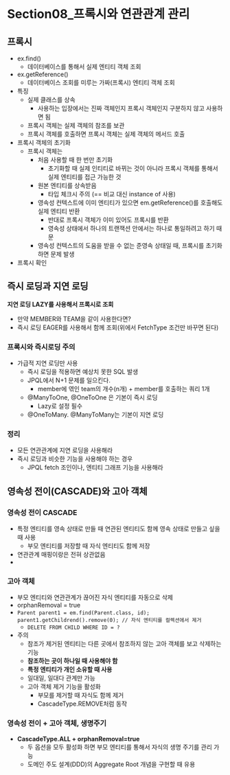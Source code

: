 # Section08\_프록시와 연관관계 관리

## 프록시

- ex.find()
  - 데이터베이스를 통해서 실제 엔티티 객체 조회
- ex.getReference()
  - 데이터베이스 조회를 미루는 가짜(프록시) 엔티티 객체 조회
- 특징
  - 실제 클래스를 상속
    - 사용하는 입장에서는 진짜 객체인지 프록시 객체인지 구분하지 않고 사용하면 됨
  - 프록시 객체는 실제 객체의 참조를 보관
  - 프록시 객체를 호출하면 프록시 객체는 실제 객체의 메서드 호출
- 프록시 객체의 초기화
  - 프록시 객체는
    - 처음 사용할 때 한 번만 초기화
      - 초기화할 때 실제 인티티로 바뀌는 것이 아니라 프록시 객체를 통해서 실제 엔티티를 접근 가능한 것
    - 원본 엔티티를 상속받음
      - 타입 체크시 주의 (== 비교 대신 instance of 사용)
    - 영속성 컨텍스트에 이미 엔티티가 있으면 em.getReference()를 호출해도 실제 엔티티 반환
      - 반대로 프록시 객체가 이미 있어도 프록시를 반환
      - 영속성 상태에서 하나의 트랜잭션 안에서는 하나로 통일하려고 하기 때문
    - 영속성 컨텍스트의 도움을 받을 수 없는 준영속 상태일 때, 프록시를 초기화하면 문제 발생
- 프록시 확인

## 즉시 로딩과 지연 로딩

**지연 로딩 LAZY를 사용해서 프록시로 조회**

- 만약 MEMBER와 TEAM을 같이 사용한다면?
- 즉시 로딩 EAGER를 사용해서 함께 조회(위에서 FetchType 조건만 바꾸면 된다)

### 프록시와 즉시로딩 주의

- 가급적 지연 로딩만 사용
  - 즉시 로딩을 적용하면 예상치 못한 SQL 발생
  - JPQL에서 N+1 문제를 일으킨다.
    - member에 엮인 team의 개수(n개) + member를 호출하는 쿼리 1개
  - @ManyToOne, @OneToOne 은 기본이 즉시 로딩
    - Lazy로 설정 필수
  - @OneToMany. @ManyToMany는 기본이 지연 로딩

### 정리

- 모든 연관관계에 지연 로딩을 사용해라
- 즉시 로딩과 비슷한 기능을 사용해야 하는 경우
  - JPQL fetch 조인이나, 엔티티 그래프 기능을 사용해라

## 영속성 전이(CASCADE)와 고아 객체

### 영속성 전이 CASCADE

- 특정 엔티티를 영속 상태로 만들 때 연관된 엔티티도 함께 영속 상태로 만들고 싶을 때 사용
  - 부모 엔티티를 저장할 때 자식 엔티티도 함께 저장
- 연관관계 매핑이랑은 전혀 상관없음
-

### 고아 객체

- 부모 엔티티와 연관관계가 끊어진 자식 엔티티를 자동으로 삭제
- orphanRemoval = true
- `Parent parent1 = em.find(Parent.class, id);`
  `parent1.getChildrend().remove(0); // 자식 엔티티를 컬렉션에서 제거`
  - `DELETE FROM CHILD WHERE ID = ?`
- 주의
  - 참조가 제거된 엔티티는 다른 곳에서 참조하지 않는 고아 객체를 보고 삭제하는 기능
  - **참조하는 곳이 하나일 때 사용해야 함**
  - **특정 엔티티가 개인 소유할 때 사용**
  - 일대일, 일대다 관계만 가능
  - 고아 객체 제거 기능을 활성화
    - 부모를 제거할 때 자식도 함께 제거
    - CascadeType.REMOVE처럼 동작

### 영속성 전이 + 고아 객체, 생명주기

- **CascadeType.ALL + orphanRemoval=true**
  - 두 옵션을 모두 활성화 하면 부모 엔티티를 통해서 자식의 생명 주기를 관리 가능
  - 도메인 주도 설계(DDD)의 Aggregate Root 개념을 구현할 때 유용
